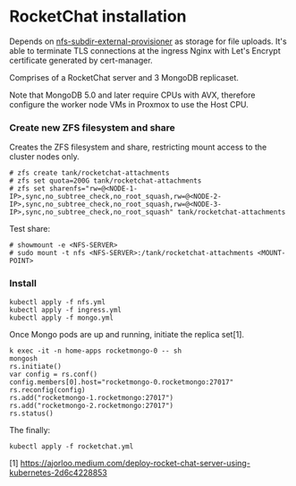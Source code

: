 # RocketChat installation 

Depends on [nfs-subdir-external-provisioner](https://github.com/kubernetes-sigs/nfs-subdir-external-provisioner) as storage for file uploads.
It's able to terminate TLS connections at the ingress Nginx with Let's Encrypt certificate generated by cert-manager.

Comprises of a RocketChat server and 3 MongoDB replicaset.

Note that MongoDB 5.0 and later require CPUs with AVX, therefore configure the worker node VMs in Proxmox to use the Host CPU.

### Create new ZFS filesystem and share
Creates the ZFS filesystem and share, restricting mount access to the cluster nodes only.

```
# zfs create tank/rocketchat-attachments
# zfs set quota=200G tank/rocketchat-attachments
# zfs set sharenfs="rw=@<NODE-1-IP>,sync,no_subtree_check,no_root_squash,rw=@<NODE-2-IP>,sync,no_subtree_check,no_root_squash,rw=@<NODE-3-IP>,sync,no_subtree_check,no_root_squash" tank/rocketchat-attachments
```

Test share:

```
# showmount -e <NFS-SERVER>
# sudo mount -t nfs <NFS-SERVER>:/tank/rocketchat-attachments <MOUNT-POINT>
```

### Install

```
kubectl apply -f nfs.yml
kubectl apply -f ingress.yml
kubectl apply -f mongo.yml
```

Once Mongo pods are up and running, initiate the replica set[1].

```
k exec -it -n home-apps rocketmongo-0 -- sh
mongosh
rs.initiate()
var config = rs.conf()
config.members[0].host="rocketmongo-0.rocketmongo:27017"
rs.reconfig(config)
rs.add("rocketmongo-1.rocketmongo:27017")
rs.add("rocketmongo-2.rocketmongo:27017")
rs.status()
```

The finally:
```
kubectl apply -f rocketchat.yml
```


[1] https://ajorloo.medium.com/deploy-rocket-chat-server-using-kubernetes-2d6c4228853